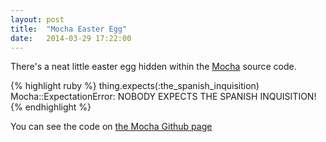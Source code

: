 ```yaml
---
layout: post
title:  "Mocha Easter Egg"
date:   2014-03-29 17:22:00
---
```


There's a neat little easter egg hidden within the [Mocha](https://github.com/freerange/mocha) source code.

{% highlight ruby %}
thing.expects(:the_spanish_inquisition)
Mocha::ExpectationError: NOBODY EXPECTS THE SPANISH INQUISITION!
{% endhighlight %}

You can see the code on [the Mocha Github page](https://github.com/freerange/mocha/blob/master/lib/mocha/object_methods.rb#L66)
